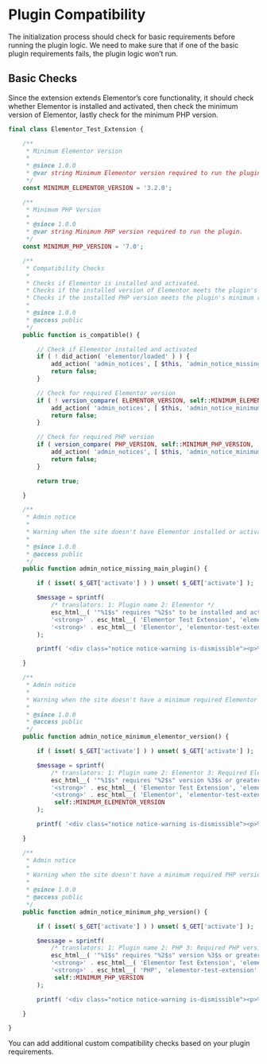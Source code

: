 # Plugin Compatibility

The initialization process should check for basic requirements before running the plugin logic. We need to make sure that if one of the basic plugin requirements fails, the plugin logic won’t run.

## Basic Checks

Since the extension extends Elementor’s core functionality, it should check whether Elementor is installed and activated, then check the minimum version of Elementor, lastly check for the minimum PHP version.

```php
final class Elementor_Test_Extension {

	/**
	 * Minimum Elementor Version
	 *
	 * @since 1.0.0
	 * @var string Minimum Elementor version required to run the plugin.
	 */
	const MINIMUM_ELEMENTOR_VERSION = '3.2.0';

	/**
	 * Minimum PHP Version
	 *
	 * @since 1.0.0
	 * @var string Minimum PHP version required to run the plugin.
	 */
	const MINIMUM_PHP_VERSION = '7.0';

	/**
	 * Compatibility Checks
	 *
	 * Checks if Elementor is installed and activated.
	 * Checks if the installed version of Elementor meets the plugin's minimum requirement.
	 * Checks if the installed PHP version meets the plugin's minimum requirement.
	 *
	 * @since 1.0.0
	 * @access public
	 */
	public function is_compatible() {

		// Check if Elementor installed and activated
		if ( ! did_action( 'elementor/loaded' ) ) {
			add_action( 'admin_notices', [ $this, 'admin_notice_missing_main_plugin' ] );
			return false;
		}

		// Check for required Elementor version
		if ( ! version_compare( ELEMENTOR_VERSION, self::MINIMUM_ELEMENTOR_VERSION, '>=' ) ) {
			add_action( 'admin_notices', [ $this, 'admin_notice_minimum_elementor_version' ] );
			return false;
		}

		// Check for required PHP version
		if ( version_compare( PHP_VERSION, self::MINIMUM_PHP_VERSION, '<' ) ) {
			add_action( 'admin_notices', [ $this, 'admin_notice_minimum_php_version' ] );
			return false;
		}

		return true;

	}

	/**
	 * Admin notice
	 *
	 * Warning when the site doesn't have Elementor installed or activated.
	 *
	 * @since 1.0.0
	 * @access public
	 */
	public function admin_notice_missing_main_plugin() {

		if ( isset( $_GET['activate'] ) ) unset( $_GET['activate'] );

		$message = sprintf(
			/* translators: 1: Plugin name 2: Elementor */
			esc_html__( '"%1$s" requires "%2$s" to be installed and activated.', 'elementor-test-extension' ),
			'<strong>' . esc_html__( 'Elementor Test Extension', 'elementor-test-extension' ) . '</strong>',
			'<strong>' . esc_html__( 'Elementor', 'elementor-test-extension' ) . '</strong>'
		);

		printf( '<div class="notice notice-warning is-dismissible"><p>%1$s</p></div>', $message );

	}

	/**
	 * Admin notice
	 *
	 * Warning when the site doesn't have a minimum required Elementor version.
	 *
	 * @since 1.0.0
	 * @access public
	 */
	public function admin_notice_minimum_elementor_version() {

		if ( isset( $_GET['activate'] ) ) unset( $_GET['activate'] );

		$message = sprintf(
			/* translators: 1: Plugin name 2: Elementor 3: Required Elementor version */
			esc_html__( '"%1$s" requires "%2$s" version %3$s or greater.', 'elementor-test-extension' ),
			'<strong>' . esc_html__( 'Elementor Test Extension', 'elementor-test-extension' ) . '</strong>',
			'<strong>' . esc_html__( 'Elementor', 'elementor-test-extension' ) . '</strong>',
			 self::MINIMUM_ELEMENTOR_VERSION
		);

		printf( '<div class="notice notice-warning is-dismissible"><p>%1$s</p></div>', $message );

	}

	/**
	 * Admin notice
	 *
	 * Warning when the site doesn't have a minimum required PHP version.
	 *
	 * @since 1.0.0
	 * @access public
	 */
	public function admin_notice_minimum_php_version() {

		if ( isset( $_GET['activate'] ) ) unset( $_GET['activate'] );

		$message = sprintf(
			/* translators: 1: Plugin name 2: PHP 3: Required PHP version */
			esc_html__( '"%1$s" requires "%2$s" version %3$s or greater.', 'elementor-test-extension' ),
			'<strong>' . esc_html__( 'Elementor Test Extension', 'elementor-test-extension' ) . '</strong>',
			'<strong>' . esc_html__( 'PHP', 'elementor-test-extension' ) . '</strong>',
			 self::MINIMUM_PHP_VERSION
		);

		printf( '<div class="notice notice-warning is-dismissible"><p>%1$s</p></div>', $message );

	}

}
```

You can add additional custom compatibility checks based on your plugin requirements.

<!--

## Is Elementor Activated

We should check whether Elementor is installed and activated before we continue loading entire functionality. If Elementor is not active, an admin notice will be displayed.

```php
final class Elementor_Test_Extension {

	public function is_compatible() {

		// Check if Elementor installed and activated
		if ( ! did_action( 'elementor/loaded' ) ) {
			add_action( 'admin_notices', [ $this, 'admin_notice_missing_main_plugin' ] );
			return false;
		}

		return true;
	}

	public function admin_notice_missing_main_plugin() {

		if ( isset( $_GET['activate'] ) ) unset( $_GET['activate'] );

		$message = sprintf(
			/* translators: 1: Plugin name 2: Elementor */
			esc_html__( '"%1$s" requires "%2$s" to be installed and activated.', 'elementor-test-extension' ),
			'<strong>' . esc_html__( 'Elementor Test Extension', 'elementor-test-extension' ) . '</strong>',
			'<strong>' . esc_html__( 'Elementor', 'elementor-test-extension' ) . '</strong>'
		);

		printf( '<div class="notice notice-warning is-dismissible"><p>%1$s</p></div>', $message );

	}

}
```

## Minimum Elementor Version

Elementor extensions should set a minimum required Elementor version before loading the main functionality. If an old Elementor version is in use, an admin notice will be displayed.

```php
final class Elementor_Test_Extension {

	const MINIMUM_ELEMENTOR_VERSION = '2.0.0';

	public function is_compatible() {

		// Check for required Elementor version
		if ( ! version_compare( ELEMENTOR_VERSION, self::MINIMUM_ELEMENTOR_VERSION, '>=' ) ) {
			add_action( 'admin_notices', [ $this, 'admin_notice_minimum_elementor_version' ] );
			return false;
		}

		return true;
	}

	public function admin_notice_minimum_elementor_version() {

		if ( isset( $_GET['activate'] ) ) unset( $_GET['activate'] );

		$message = sprintf(
			/* translators: 1: Plugin name 2: Elementor 3: Required Elementor version */
			esc_html__( '"%1$s" requires "%2$s" version %3$s or greater.', 'elementor-test-extension' ),
			'<strong>' . esc_html__( 'Elementor Test Extension', 'elementor-test-extension' ) . '</strong>',
			'<strong>' . esc_html__( 'Elementor', 'elementor-test-extension' ) . '</strong>',
			 self::MINIMUM_ELEMENTOR_VERSION
		);

		printf( '<div class="notice notice-warning is-dismissible"><p>%1$s</p></div>', $message );

	}

}
```

## Minimum PHP Version

Elementor extensions should also check for minimum required PHP version. Keep in mind that Elementor has it’s own minimum required PHP version, the extension should use a greater PHP version than the one Elementor is using. If an old PHP version is in use, an admin notice will be displayed.

```php
final class Elementor_Test_Extension {

	const MINIMUM_PHP_VERSION = '7.0';

	public function is_compatible() {

		// Check for required PHP version
		if ( version_compare( PHP_VERSION, self::MINIMUM_PHP_VERSION, '<' ) ) {
			add_action( 'admin_notices', [ $this, 'admin_notice_minimum_php_version' ] );
			return false;
		}

		return true;
	}

	public function admin_notice_minimum_php_version() {

		if ( isset( $_GET['activate'] ) ) unset( $_GET['activate'] );

		$message = sprintf(
			/* translators: 1: Plugin name 2: PHP 3: Required PHP version */
			esc_html__( '"%1$s" requires "%2$s" version %3$s or greater.', 'elementor-test-extension' ),
			'<strong>' . esc_html__( 'Elementor Test Extension', 'elementor-test-extension' ) . '</strong>',
			'<strong>' . esc_html__( 'PHP', 'elementor-test-extension' ) . '</strong>',
			 self::MINIMUM_PHP_VERSION
		);

		printf( '<div class="notice notice-warning is-dismissible"><p>%1$s</p></div>', $message );

	}

}
```

-->